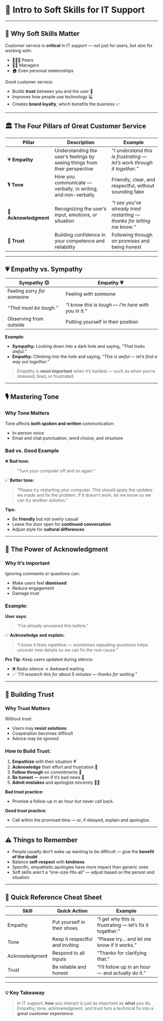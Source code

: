 # 💬 Intro to Soft Skills for IT Support

---

## 📌 Why Soft Skills Matter
Customer service is **critical** in IT support — not just for users, but also for working with:
- 🧑‍🤝‍🧑 Peers  
- 🧑‍💼 Managers  
- 🏠 Even personal relationships  

Good customer service:
- Builds **trust** between you and the user 🤝
- Improves how people use technology 💻
- Creates **brand loyalty**, which benefits the business 📈

---

## 🏛 The Four Pillars of Great Customer Service

| Pillar | Description | Example |
|--------|-------------|---------|
| 💗 **Empathy** | Understanding the user’s feelings by seeing things from their perspective | *“I understand this is frustrating — let’s work through it together.”* |
| 🎙 **Tone** | How you communicate — verbally, in writing, and non-verbally | Friendly, clear, and respectful, without sounding fake |
| 👋 **Acknowledgment** | Recognizing the user’s input, emotions, or situation | *“I see you’ve already tried restarting — thanks for letting me know.”* |
| 🤝 **Trust** | Building confidence in your competence and reliability | Following through on promises and being honest |

---

## 💗 Empathy vs. Sympathy

| Sympathy 😔 | Empathy 💗 |
|-------------|-----------|
| Feeling sorry *for* someone | Feeling *with* someone |
| *“That must be tough.”* | *“I know this is tough — I’m here with you in it.”* |
| Observing from outside | Putting yourself in their position |

**Example:**  
- **Sympathy:** Looking down into a dark hole and saying, *“That looks awful.”*  
- **Empathy:** Climbing into the hole and saying, *“This is awful — let’s find a way out together.”*

> Empathy is **most important** when it’s hardest — such as when you’re stressed, tired, or frustrated.

---

## 🎙 Mastering Tone

### Why Tone Matters
Tone affects **both spoken and written** communication:
- In-person voice
- Email and chat punctuation, word choice, and structure

### Bad vs. Good Example
❌ **Bad tone:**  
> "Turn your computer off and on again."

✅ **Better tone:**  
> "Please try restarting your computer. This should apply the updates we made and fix the problem. If it doesn’t work, let me know so we can try another solution."

**Tips:**
- Be **friendly** but not overly casual  
- Leave the door open for **continued conversation**  
- Adjust style for **cultural differences**

---

## 👋 The Power of Acknowledgment

### Why It’s Important
Ignoring comments or questions can:
- Make users feel **dismissed**
- Reduce engagement
- Damage trust

### Example:
**User says:**  
> “I’ve already answered this before.”  

✅ **Acknowledge and explain:**  
> “I know it feels repetitive — sometimes repeating questions helps uncover new details so we can fix the root cause.”

**Pro Tip:** Keep users updated during silence:
- ❌ Radio silence → Awkward waiting  
- ✅ *“I’ll research this for about 5 minutes — thanks for waiting.”*

---

## 🤝 Building Trust

### Why Trust Matters
Without trust:
- Users may **resist solutions**
- Cooperation becomes difficult
- Advice may be ignored

### How to Build Trust:
1. **Empathize** with their situation 💗
2. **Acknowledge** their effort and frustration 👋
3. **Follow through** on commitments 📅
4. **Be honest** — even if it’s bad news 🙊
5. **Admit mistakes** and apologize sincerely 🙇‍♂️

**Bad trust practice:**  
- Promise a follow-up in an hour but never call back.

**Good trust practice:**  
- Call within the promised time — or, if delayed, explain and apologize.

---

## ⚠️ Things to Remember
- People usually don’t wake up wanting to be difficult — give the **benefit of the doubt**  
- Balance **self-respect** with **kindness**  
- Specific, empathetic apologies have more impact than generic ones  
- Soft skills aren’t a “one-size-fits-all” — adjust based on the person and situation

---

## 🏁 Quick Reference Cheat Sheet

| Skill | Quick Action | Example |
|-------|--------------|---------|
| Empathy | Put yourself in their shoes | “I get why this is frustrating — let’s fix it together.” |
| Tone | Keep it respectful and inviting | “Please try… and let me know if it works.” |
| Acknowledgment | Respond to all inputs | “Thanks for clarifying that.” |
| Trust | Be reliable and honest | “I’ll follow up in an hour — and actually do it.” |

---

### 💡 Key Takeaway
> In IT support, **how** you interact is just as important as **what** you do.  
Empathy, tone, acknowledgment, and trust turn a technical fix into a **great customer experience**.


